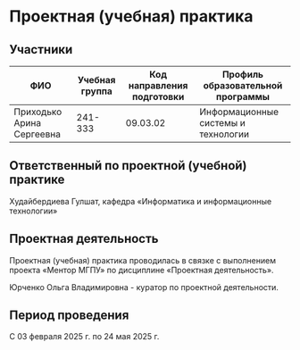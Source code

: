 # Проектная (учебная) практика
## Участники
| ФИО | Учебная группа | Код направления подготовки | Профиль образовательной программы |
|-|-|-|-|
| Приходько Арина Сергеевна | 241-333 | 09.03.02 | Информационные системы и технологии |
## Ответственный по проектной (учебной) практике

Худайбердиева Гулшат, кафедра «Информатика и информационные технологии»

## Проектная деятельность
Проектная (учебная) практика проводилась в связке с выполнением проекта «Ментор МГПУ» по дисциплине «Проектная деятельность».

Юрченко Ольга Владимировна - куратор по проектной деятельности.

## Период проведения
С 03 февраля 2025 г. по 24 мая 2025 г.
